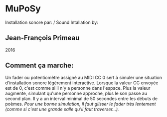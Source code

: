 MuPoSy
======

Installation sonore par: / Sound Intallation by:

Jean-François Primeau
---------------------

2016


Comment ça marche:
------------------

Un fader ou potentiomètre assigné au MIDI CC 0 sert à simuler une situation 
d'installation sonore légèrement interactive.
Lorsque la valeur CC envoyée est de 0, c'est comme si il n'y a personne dans
l'espace.  Plus la valeur augmente, simulant qu'une personne approche, plus le
son passe au second plan.  Il y a un interval minimal de 50 secondes entre 
les débuts de poèmes.  _Pour une bonne simulation, il faut glisser le fader
très lentement (comme si c'est une grande salle qu'il faut traverser...)._









